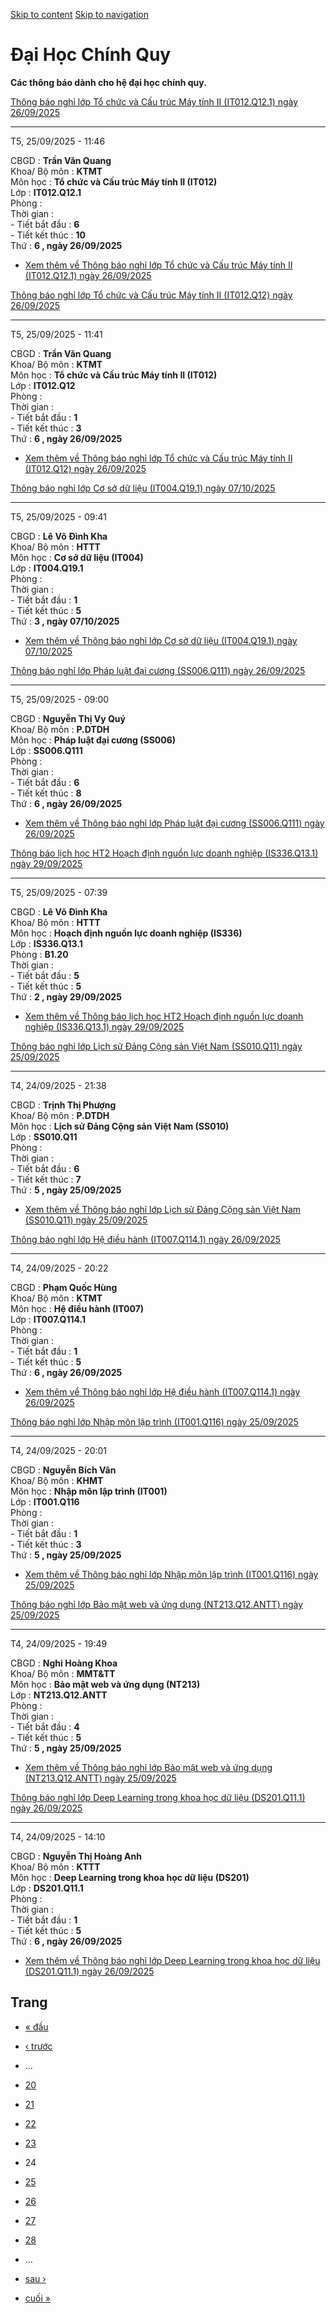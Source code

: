 [Skip to content](https://daa.uit.edu.vn/thongbaochinhquy?page=23#main)
 [Skip to navigation](https://daa.uit.edu.vn/thongbaochinhquy?page=23#main-nav)

Đại Học Chính Quy
=================

**Các thông báo dành cho hệ đại học chính quy.**

[Thông báo nghỉ lớp Tổ chức và Cấu trúc Máy tính II (IT012.Q12.1) ngày 26/09/2025](https://daa.uit.edu.vn/node/36529)

----------------------------------------------------------------------------------------------------------------------

T5, 25/09/2025 - 11:46

CBGD : **Trần Văn Quang**  
Khoa/ Bộ môn : **KTMT**  
Môn học : **Tổ chức và Cấu trúc Máy tính II (IT012)**  
Lớp : **IT012.Q12.1**  
Phòng :  
Thời gian :  
\- Tiết bắt đầu : **6**  
\- Tiết kết thúc : **10**  
Thứ : **6 , ngày 26/09/2025**

*   [Xem thêm về Thông báo nghỉ lớp Tổ chức và Cấu trúc Máy tính II (IT012.Q12.1) ngày 26/09/2025](https://daa.uit.edu.vn/node/36529 "Thông báo nghỉ lớp Tổ chức và Cấu trúc Máy tính II (IT012.Q12.1) ngày 26/09/2025")
    

[Thông báo nghỉ lớp Tổ chức và Cấu trúc Máy tính II (IT012.Q12) ngày 26/09/2025](https://daa.uit.edu.vn/node/36528)

--------------------------------------------------------------------------------------------------------------------

T5, 25/09/2025 - 11:41

CBGD : **Trần Văn Quang**  
Khoa/ Bộ môn : **KTMT**  
Môn học : **Tổ chức và Cấu trúc Máy tính II (IT012)**  
Lớp : **IT012.Q12**  
Phòng :  
Thời gian :  
\- Tiết bắt đầu : **1**  
\- Tiết kết thúc : **3**  
Thứ : **6 , ngày 26/09/2025**

*   [Xem thêm về Thông báo nghỉ lớp Tổ chức và Cấu trúc Máy tính II (IT012.Q12) ngày 26/09/2025](https://daa.uit.edu.vn/node/36528 "Thông báo nghỉ lớp Tổ chức và Cấu trúc Máy tính II (IT012.Q12) ngày 26/09/2025")
    

[Thông báo nghỉ lớp Cơ sở dữ liệu (IT004.Q19.1) ngày 07/10/2025](https://daa.uit.edu.vn/node/36527)

----------------------------------------------------------------------------------------------------

T5, 25/09/2025 - 09:41

CBGD : **Lê Võ Đình Kha**  
Khoa/ Bộ môn : **HTTT**  
Môn học : **Cơ sở dữ liệu (IT004)**  
Lớp : **IT004.Q19.1**  
Phòng :  
Thời gian :  
\- Tiết bắt đầu : **1**  
\- Tiết kết thúc : **5**  
Thứ : **3 , ngày 07/10/2025**

*   [Xem thêm về Thông báo nghỉ lớp Cơ sở dữ liệu (IT004.Q19.1) ngày 07/10/2025](https://daa.uit.edu.vn/node/36527 "Thông báo nghỉ lớp Cơ sở dữ liệu (IT004.Q19.1) ngày 07/10/2025")
    

[Thông báo nghỉ lớp Pháp luật đại cương (SS006.Q111) ngày 26/09/2025](https://daa.uit.edu.vn/node/36526)

---------------------------------------------------------------------------------------------------------

T5, 25/09/2025 - 09:00

CBGD : **Nguyễn Thị Vy Quý**  
Khoa/ Bộ môn : **P.DTDH**  
Môn học : **Pháp luật đại cương (SS006)**  
Lớp : **SS006.Q111**  
Phòng :  
Thời gian :  
\- Tiết bắt đầu : **6**  
\- Tiết kết thúc : **8**  
Thứ : **6 , ngày 26/09/2025**

*   [Xem thêm về Thông báo nghỉ lớp Pháp luật đại cương (SS006.Q111) ngày 26/09/2025](https://daa.uit.edu.vn/node/36526 "Thông báo nghỉ lớp Pháp luật đại cương (SS006.Q111) ngày 26/09/2025")
    

[Thông báo lịch học HT2 Hoạch định nguồn lực doanh nghiệp (IS336.Q13.1) ngày 29/09/2025](https://daa.uit.edu.vn/node/36525)

----------------------------------------------------------------------------------------------------------------------------

T5, 25/09/2025 - 07:39

CBGD : **Lê Võ Đình Kha**  
Khoa/ Bộ môn : **HTTT**  
Môn học : **Hoạch định nguồn lực doanh nghiệp (IS336)**  
Lớp : **IS336.Q13.1**  
Phòng : **B1.20**  
Thời gian :  
\- Tiết bắt đầu : **5**  
\- Tiết kết thúc : **5**  
Thứ : **2 , ngày 29/09/2025**

*   [Xem thêm về Thông báo lịch học HT2 Hoạch định nguồn lực doanh nghiệp (IS336.Q13.1) ngày 29/09/2025](https://daa.uit.edu.vn/node/36525 "Thông báo lịch học HT2 Hoạch định nguồn lực doanh nghiệp (IS336.Q13.1) ngày 29/09/2025")
    

[Thông báo nghỉ lớp Lịch sử Đảng Cộng sản Việt Nam (SS010.Q11) ngày 25/09/2025](https://daa.uit.edu.vn/node/36524)

-------------------------------------------------------------------------------------------------------------------

T4, 24/09/2025 - 21:38

CBGD : **Trịnh Thị Phượng**  
Khoa/ Bộ môn : **P.DTDH**  
Môn học : **Lịch sử Đảng Cộng sản Việt Nam (SS010)**  
Lớp : **SS010.Q11**  
Phòng :  
Thời gian :  
\- Tiết bắt đầu : **6**  
\- Tiết kết thúc : **7**  
Thứ : **5 , ngày 25/09/2025**

*   [Xem thêm về Thông báo nghỉ lớp Lịch sử Đảng Cộng sản Việt Nam (SS010.Q11) ngày 25/09/2025](https://daa.uit.edu.vn/node/36524 "Thông báo nghỉ lớp Lịch sử Đảng Cộng sản Việt Nam (SS010.Q11) ngày 25/09/2025")
    

[Thông báo nghỉ lớp Hệ điều hành (IT007.Q114.1) ngày 26/09/2025](https://daa.uit.edu.vn/node/36523)

----------------------------------------------------------------------------------------------------

T4, 24/09/2025 - 20:22

CBGD : **Phạm Quốc Hùng**  
Khoa/ Bộ môn : **KTMT**  
Môn học : **Hệ điều hành (IT007)**  
Lớp : **IT007.Q114.1**  
Phòng :  
Thời gian :  
\- Tiết bắt đầu : **1**  
\- Tiết kết thúc : **5**  
Thứ : **6 , ngày 26/09/2025**

*   [Xem thêm về Thông báo nghỉ lớp Hệ điều hành (IT007.Q114.1) ngày 26/09/2025](https://daa.uit.edu.vn/node/36523 "Thông báo nghỉ lớp Hệ điều hành (IT007.Q114.1) ngày 26/09/2025")
    

[Thông báo nghỉ lớp Nhập môn lập trình (IT001.Q116) ngày 25/09/2025](https://daa.uit.edu.vn/node/36522)

--------------------------------------------------------------------------------------------------------

T4, 24/09/2025 - 20:01

CBGD : **Nguyễn Bích Vân**  
Khoa/ Bộ môn : **KHMT**  
Môn học : **Nhập môn lập trình (IT001)**  
Lớp : **IT001.Q116**  
Phòng :  
Thời gian :  
\- Tiết bắt đầu : **1**  
\- Tiết kết thúc : **3**  
Thứ : **5 , ngày 25/09/2025**

*   [Xem thêm về Thông báo nghỉ lớp Nhập môn lập trình (IT001.Q116) ngày 25/09/2025](https://daa.uit.edu.vn/node/36522 "Thông báo nghỉ lớp Nhập môn lập trình (IT001.Q116) ngày 25/09/2025")
    

[Thông báo nghỉ lớp Bảo mật web và ứng dụng (NT213.Q12.ANTT) ngày 25/09/2025](https://daa.uit.edu.vn/node/36521)

-----------------------------------------------------------------------------------------------------------------

T4, 24/09/2025 - 19:49

CBGD : **Nghi Hoàng Khoa**  
Khoa/ Bộ môn : **MMT&TT**  
Môn học : **Bảo mật web và ứng dụng (NT213)**  
Lớp : **NT213.Q12.ANTT**  
Phòng :  
Thời gian :  
\- Tiết bắt đầu : **4**  
\- Tiết kết thúc : **5**  
Thứ : **5 , ngày 25/09/2025**

*   [Xem thêm về Thông báo nghỉ lớp Bảo mật web và ứng dụng (NT213.Q12.ANTT) ngày 25/09/2025](https://daa.uit.edu.vn/node/36521 "Thông báo nghỉ lớp Bảo mật web và ứng dụng (NT213.Q12.ANTT) ngày 25/09/2025")
    

[Thông báo nghỉ lớp Deep Learning trong khoa học dữ liệu (DS201.Q11.1) ngày 26/09/2025](https://daa.uit.edu.vn/node/36520)

---------------------------------------------------------------------------------------------------------------------------

T4, 24/09/2025 - 14:10

CBGD : **Nguyễn Thị Hoàng Anh**  
Khoa/ Bộ môn : **KTTT**  
Môn học : **Deep Learning trong khoa học dữ liệu (DS201)**  
Lớp : **DS201.Q11.1**  
Phòng :  
Thời gian :  
\- Tiết bắt đầu : **1**  
\- Tiết kết thúc : **5**  
Thứ : **6 , ngày 26/09/2025**

*   [Xem thêm về Thông báo nghỉ lớp Deep Learning trong khoa học dữ liệu (DS201.Q11.1) ngày 26/09/2025](https://daa.uit.edu.vn/node/36520 "Thông báo nghỉ lớp Deep Learning trong khoa học dữ liệu (DS201.Q11.1) ngày 26/09/2025")
    

Trang
-----

*   [« đầu](https://daa.uit.edu.vn/thongbaochinhquy "Đến trang đầu tiên")
    
*   [‹ trước](https://daa.uit.edu.vn/thongbaochinhquy?page=22 "Đến trang kế trước")
    
*   …
*   [20](https://daa.uit.edu.vn/thongbaochinhquy?page=19 "Đến trang 20")
    
*   [21](https://daa.uit.edu.vn/thongbaochinhquy?page=20 "Đến trang 21")
    
*   [22](https://daa.uit.edu.vn/thongbaochinhquy?page=21 "Đến trang 22")
    
*   [23](https://daa.uit.edu.vn/thongbaochinhquy?page=22 "Đến trang 23")
    
*   24
*   [25](https://daa.uit.edu.vn/thongbaochinhquy?page=24 "Đến trang 25")
    
*   [26](https://daa.uit.edu.vn/thongbaochinhquy?page=25 "Đến trang 26")
    
*   [27](https://daa.uit.edu.vn/thongbaochinhquy?page=26 "Đến trang 27")
    
*   [28](https://daa.uit.edu.vn/thongbaochinhquy?page=27 "Đến trang 28")
    
*   …
*   [sau ›](https://daa.uit.edu.vn/thongbaochinhquy?page=24 "Đến trang kế sau")
    
*   [cuối »](https://daa.uit.edu.vn/thongbaochinhquy?page=1907 "Đến trang cuối cùng")